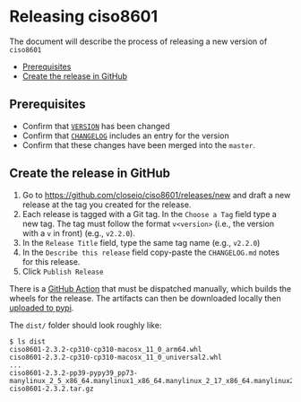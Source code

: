 # Releasing ciso8601 <!-- omit in toc -->

The document will describe the process of releasing a new version of `ciso8601`

<!-- Generated with "Markdown All in One" extension for Visual Studio Code -->
- [Prerequisites](#prerequisites)
- [Create the release in GitHub](#create-the-release-in-github)

## Prerequisites

* Confirm that [`VERSION`](setup.py) has been changed
* Confirm that [`CHANGELOG`](CHANGELOG.md) includes an entry for the version
* Confirm that these changes have been merged into the `master`.
## Create the release in GitHub

1. Go to https://github.com/closeio/ciso8601/releases/new and draft a new release at the tag you created for the release.
2. Each release is tagged with a Git tag. In the `Choose a Tag` field type a new tag. The tag must follow the format `v<version>` (i.e., the version with a `v` in front) (e.g., `v2.2.0`).
3. In the `Release Title` field, type the same tag name (e.g., `v2.2.0`)
4. In the `Describe this release` field copy-paste the `CHANGELOG.md` notes for this release.
5. Click `Publish Release`

There is a [GitHub Action](.github/workflows/build-wheels.yml) that must be dispatched manually, which builds the wheels for the release. The artifacts can then be downloaded locally then [uploaded to pypi](https://packaging.python.org/en/latest/guides/distributing-packages-using-setuptools/#upload-your-distributions).

The `dist/` folder should look roughly like:
```
$ ls dist
ciso8601-2.3.2-cp310-cp310-macosx_11_0_arm64.whl
ciso8601-2.3.2-cp310-cp310-macosx_11_0_universal2.whl
...
ciso8601-2.3.2-pp39-pypy39_pp73-manylinux_2_5_x86_64.manylinux1_x86_64.manylinux_2_17_x86_64.manylinux2014_x86_64.whl
ciso8601-2.3.2.tar.gz
```
